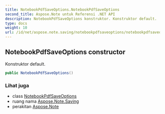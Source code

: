 ```yaml
---
title: NotebookPdfSaveOptions.NotebookPdfSaveOptions
second_title: Aspose.Note untuk Referensi .NET API
description: NotebookPdfSaveOptions konstruktor. Konstruktor default.
type: docs
weight: 10
url: /id/net/aspose.note.saving/notebookpdfsaveoptions/notebookpdfsaveoptions/
---
```

## NotebookPdfSaveOptions constructor

Konstruktor default.

```csharp
public NotebookPdfSaveOptions()
```

### Lihat juga

* class [NotebookPdfSaveOptions](../)
* ruang nama [Aspose.Note.Saving](../../notebookpdfsaveoptions/)
* perakitan [Aspose.Note](../../../)



